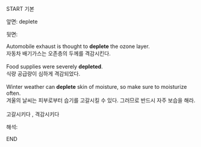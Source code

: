 START
기본

앞면:
deplete


뒷면:
<div><div>Automobile exhaust is thought to <strong>deplete</strong> the ozone layer. </div><div><div>자동차 배기가스는 오존층의 두께를 격감시킨다.</div></div><div><br></div><div><div>Food supplies were severely <b>depleted</b>. </div><div>식량 공급량이 심하게 격감되었다.</div></div><div><br></div><div><div>Winter weather can <strong>deplete</strong> skin of moisture, so make sure to moisturize often. </div><div><div>겨울의 날씨는 피부로부터 습기를 고갈시킬 수 있다. 그러므로 반드시 자주 보습을 해라.</div></div></div></div><div><br></div><div>고갈시키다 , 격감시키다</div>


해석:

END